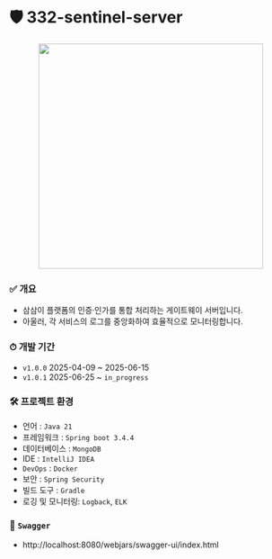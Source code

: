# 🛡️ 332-sentinel-server

<p align="center">
  <img src="https://github.com/user-attachments/assets/8a6660fc-4057-4ae7-88e8-46943649fbfb" width="400" />
</p>

### ✅ **개요**
- 삼삼이 플랫폼의 인증·인가를 통합 처리하는 게이트웨이 서버입니다.
- 아울러, 각 서비스의 로그를 중앙화하여 효율적으로 모니터링합니다.

### ⏱ **개발 기간**
- `v1.0.0` 2025-04-09 ~ 2025-06-15
- `v1.0.1` 2025-06-25 ~ `in_progress`

### 🛠 **프로젝트 환경**
- 언어 : `Java 21`
- 프레임워크 : `Spring boot 3.4.4`
- 데이터베이스 : `MongoDB`
- IDE : `IntelliJ IDEA`
- `DevOps` : `Docker`
- 보안 : `Spring Security`
- 빌드 도구 : `Gradle`
- 로깅 및 모니터링: `Logback`, `ELK`

### 🚀 **`Swagger`**
- http://localhost:8080/webjars/swagger-ui/index.html
